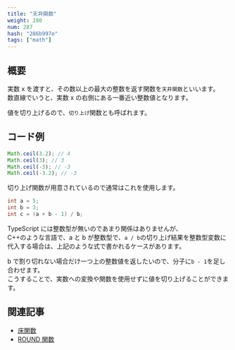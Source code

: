 ```yaml
---
title: "天井関数"
weight: 280
num: 287
hash: "286b997e"
tags: ["math"]
---
```


## 概要

実数 x を渡すと、その数以上の最大の整数を返す関数を`天井関数`といいます。  
数直線でいうと、実数 x の右側にある一番近い整数値となります。

値を切り上げるので、`切り上げ`関数とも呼ばれます。

## コード例

```typescript
Math.ceil(3.2); // 4
Math.ceil(3); // 3
Math.ceil(-3); // -3
Math.ceil(-3.2); // -3
```

切り上げ関数が用意されているので通常はこれを使用します。

```cpp
int a = 5;
int b = 3;
int c = (a + b - 1) / b;
```

TypeScript には整数型が無いのであまり関係はありませんが、  
C++のような言語で、a と b が整数型で、`a / b`の切り上げ結果を整数型変数に代入する場合は、上記のような式で書かれるケースがあります。

b で割り切れない場合だけ一つ上の整数値を返したいので、分子に`b - 1`を足し合わせます。  
こうすることで、実数への変換や関数を使用せずに値を切り上げることができます。

## 関連記事

- [床関数](/0fd2eac9/)
- [ROUND 関数](/6425003d/)
